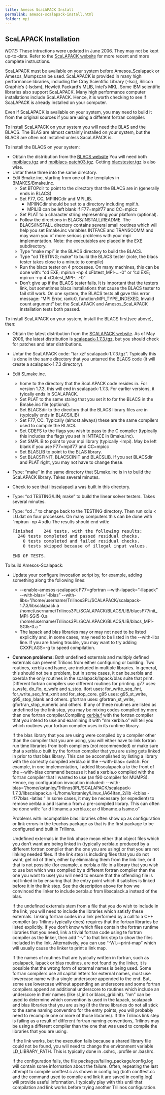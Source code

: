 ```yaml
---
title: Amesos ScaLAPACK Install
permalink: amesos-scalapack-install.html
folder: mpi
---
```


## ScaLAPACK Installation

_NOTE:_ These intructions were updated in June 2006\. They may not be kept up-to-date. Refer to the [ScaLAPACK website](http://www.netlib.org/scalapack/) for more recent and more complete instructions.

ScaLAPACK must be available on your system before Amesos_Scalapack or Amesos_Mumpscan be used. ScaLAPACK is provided in many high performance libraries, including the Cray Scientific Library (-lsci), Silicon Graphic’s (-lsdsm), Hewlett Packard’s MLIB, Intel’s MKL. Some IBM scientific libraries also support ScaLAPACK. Many high performance computer installations include ScaLAPACK. Hence, it is worth checking to see if ScaLAPACK is already installed on your computer.

Even if ScaLAPACK is available on your system, you may need to build it from the original sources if you are using a different fortran compiler.

To install ScaLAPACK on your system you will need the BLAS and the BLACS. The BLAS are almost certainly installed on your system, but the BLACS are often not installed unless SacaLAPACK is.

To install the BLACS on your system:

*   Obtain the distribution from the [BLACS website](http://www.netlib.org/blacs/) You will need both [mpiblacs.tgz](http://www.netlib.org/blacs/mpiblacs.tgz) and [mpiblacs-patch03.tgz](http://www.netlib.org/blacs/mpiblacs-patch03.tgz). Getting [blacstester.tgz](http://www.netlib.org/blacs/blacstester.tgz) is also wise.
*   Untar these three into the same directory.
*   Edit Bmake.inc, starting from one of the templates in BMAKES/Bmake.inc.
    *   Set BTOPdir to point to the directory that the BLACS are in (generally ends in BLACS)
    *   Set F77, CC, MPIINCdir and MPILIB.
        *   MPIINCdir should be set to a directory including mpif.h.
        *   MPILIB can be left blank if F77=mpif77 and CC=mpicc
    *   Set PLAT to a character string representing your platform (optional).
    *   Follow the directions in BLACS/INSTALL/README. The BLACS/INSTALL directory contains several small routines which will help you set Bmake.inc variables INTFACE and TRANSCOMM and may warn you of more serious problems with your mpi implementation. Note: the executables are placed in the EXE subdirectory.
    *   Type “make mpi” in the BLACS directory to build the BLACS.
    *   Type “cd TESTING; make” to build the BLACS tester (note, the blacs tester takes close to a minute to compile)
    *   Run the blacs tester on 4 processes. On many machines, this can be done with: “cd EXE; mpirun -np 4 xFbtest_MPI-…-0” or “cd EXE; mpirun -np 4 xCbtest_MPI-…-0”
    *   Don’t give up if the BLACS tester fails. It is important that the testers link, but sometimes blacs installations that cause the BLACS tester to fail still work. On one system, the BLACS tests all gave this error message: “MPI Error, rank:0, function:MPI_TYPE_INDEXED, Invalid count argument” but the ScaLAPACK and Amesos_ScaLAPACK installation tests both passed.

To install ScaLAPACK on your system, install the BLACS first(see above), then:

*   Obtain the latest distribution from the [SCALAPACK website](http://www.netlib.org/scalapack/). As of May 2006, the latest distribution is [scalapack-1.7.3.tgz](http://www.netlib.org/scalapack/scalapack-1.7.3.tgz), but you should check for patches and later distributions.
*   Untar the ScaLAPACK code: “tar xzf scalapack-1.7.3.tgz”. Typically this is done in the same directory that you untarred the BLACS code (it will create a scalapack-1.7.3 directory).
*   Edit SLmake.inc.
    *   home to the directory that the ScaLAPACK code resides in. For version 1.7.3, this will end in scalapack-1.7.3\. For earlier versions, it tyically ends in SCALAPACK.
    *   Set PLAT to the same staing that you set it to for the BLACS in the Bmake.inc file (optional).
    *   Set BLACSdir to the directory that the BLACS library files are in (typically ends in BLACS/LIB)
    *   Set F77, CC. Typically (almost always) these are the same compilers used to compile the BLACS.
    *   Set CDEFS to the flags you wish to pass to the C compiler (typically this includes the flags you set in INTFACE in Bmake.inc).
    *   Set SMPLIB to point to your mpi library (typically -lmpi). May be left blank if you use F77=mpif77 and CC=mpicc
    *   Set BLASLIB to point to the BLAS library.
    *   Set BLACSFINIT, BLACSCINIT and BLACSLIB. If you set BLACSdir and PLAT right, you may not have to change these.
*   Type: “make” in the same directory that SLmake.inc is in to build the ScaLAPACK library. Takes several minutes.
*   Check to see that libscalapacl.a was built in this directory.
*   Type: “cd TESTING/LIN; make” to build the linear solver testers. Takes several minutes.
*   Type: “cd ..” to change back to the TESTING directory. Then run xdlu < LU.dat on four processes. On many computers this can be done with “mpirun -np 4 xdlu The results should end with:

    <pre>Finished    240 tests, with the following results:
      240 tests completed and passed residual checks.
        0 tests completed and failed residual checks.
        0 tests skipped because of illegal input values.

    END OF TESTS.</pre>

To build Amesos-Scalapack:

*   Update your configure invocation script by, for example, adding something along the following lines:

    *   --enable-amesos-scalapack F77=gfortran --with-lapack=”-llapack” --with-blas=”-lblas” --with-libs=”/home/username/Trilinos3PL/SCALAPACK/scalapack-1.7.3/libscalapack.a /home/username/Trilinos3PL/SCALAPACK/BLACS/LIB/blacsF77init_MPI-SGI5-0.a /home/username/Trilinos3PL/SCALAPACK/BLACS/LIB/blacs_MPI-SGI5-0.a “
    *   The lapack and blas libraries may or may not need to be listed explicitly and, in some cases, may need to be listed in the --with-libs line. If you are having trouble, you may want to try adding CXXFLAGS=-g to speed compilation.
    
*   **Common problems:** Both undefined externals and multiply defined externals can prevent Trilions from either configuring or building. Two routines, xerbla and lsame, are included in multiple libraries. In general, this should not be a problem, but in some cases, it can be.xerbla and pxerbla the only routines in the scalapack/lapack/blas suite that print. Different fortran compilers use different routines for printing. g77 uses: s_wsfe, do_fio, e_wsfe and s_stop. ifort uses: for_write_seq_fmt, for_write_seq_fmt_xmit and for_stop_core. g95 uses: g95_st_write, g95_stop_blank and others. gfortran uses: gfortran_st_write, gfortran_stop_numeric and others. If any of these routines are listed as undefined by the link step, you may be mixing codes compiled by more than one fortran compiler.Compiling [xerbla.f](http://www.netlib.org/blas/xerbla.f) with the fortran compiler that you intend to use and examining it with “nm xerbla.o” will tell you which routines your fortran compiler uses in its runtime library.

    If the blas library that you are using were compiled by a compiler other than the compiler that you are using, you will either have to link fortran run time libraries from both compilers (not recommended) or make sure that a xerbla.o built by the fortran compiler that you are using gets linked in prior to that blas library. This can be accomplished by listing a library with the correctly compiled xerbla.o in the --with-blas= switch. For example, in one implementation, I added libscalapack.a to the front of the --with-blas command because it had a xerbla.o complied with the fortran compiler that I wanted to use (an f90 compiler for MUMPS). Hence, my configuration invocation included: --with-blas=”/home/kstanley/Trilinos3PL/SCALAPACK/scalapack-1.7.3/libscalapack.a -L/home/kstanley/Linux_IA64Itan_2/lib -lcblas -lf77blas -latlas ” In some cases, it may be necessary (or expedient) to remove xerbla.o and lsame.o from a pre-compiled library. This can often be done with: “ar d libname.a xerbla.o; ar d libname.a lsame.o”

    Problems with incompatible blas libraries often show up as configuration or link errors in the teuchos package as that is the first package to be configured and built in Trilinns.

    Undefined externals in the link phase mean either that object files which you don’t want are being linked in (typically xerbla.o produced by a different fortran compiler than the one you are using) or that you are not linking needed files. If the link step is including files that you do not want, get rid of them, either by eliminating them from the link line, or if that is not possible (for example, a xerbla.o file in a library that you wish to use but which was compiled by a different fortran compiler than the one you want to use) you will need to ensure that the offending file is not linked in by ensuring that the entry point which it satisfies is linked before it in the link step. See the description above for how we convinced the linker to include xerbla.o from libscalack.a instead of the blas.

    If the undefined externals stem from a file that you do wish to include in the link, you will need to include the libraries which satisfy these externals. Linking fortran codes in a link performed by a call to a C++ compiler (as Trilinos typically does) requires that the fortran libraries be listed explicitly. If you don’t know which files contain the fortran runtime libraries that you need, link a trivial fortran code using te fortran compiler as the linker, then add “-v” to that link step to show the files included in the link. Alternatively, you can use “-Wl,--print-map” which will usually cause the linker to print a link map.

    If the names of routines that are typically written in fortran, such as scalapack, lapack or blas routines, are not found by the linker, it is possible that the wrong form of external names is being used. Some fortran compilers use all capital letters for external names, most use lowercase name with a single underscore appended to the end. But, some use lowercase without appending an underscore and some fortran compilers append an additional underscore to routines which include an underscore in their names (like sl_init or blacs_gridinit). “nm” can be used to determine which convention is used in the lapack, scalapack and blas libraries that you are using (if the three libraries do not all stick to the same naming conventino for the entry points, you will probably need to recompile one or more of those libraries). If the Trilinos link step is failing as a result of different fortran naming conventions, Trilinos may be using a different compiler than the one that was used to compile the libraries that you are using.

    If the link works, but the execution fails because a shared library file could not be found, you will need to change the environment variable LD_LIBRARY_PATH. This is typically done in .cshrc, .profile or .bashrc.

    If the configuration fails, the file packages/failing_package/config.log will contain some information about the failure. Often, repeating the last attempt to compile conftest.c as shown in config.log (both conftest.cc and the command used to compile and link it are saved in config.log) will provide useful information. I typically play with this until that compilation and link works before trying another Trilinos configuration.
